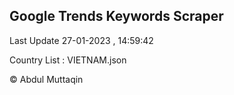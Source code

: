 

## Google Trends Keywords Scraper 
 
Last Update 27-01-2023 , 14:59:42

Country List :
VIETNAM.json



© Abdul Muttaqin 
